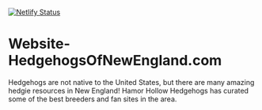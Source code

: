[![Netlify Status](https://api.netlify.com/api/v1/badges/1e63e061-f509-49a6-a45a-c7eda57cd217/deploy-status)](https://app.netlify.com/sites/hedgehogsofnewengland-com/deploys)

# Website-HedgehogsOfNewEngland.com
Hedgehogs are not native to the United States, but there are many amazing hedgie resources in New England!  Hamor Hollow Hedgehogs has curated some of the best breeders and fan sites in the area.

